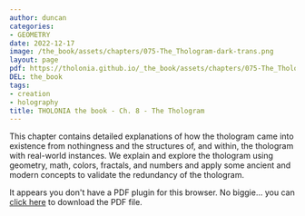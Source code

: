 ```yaml
---
author: duncan
categories:
- GEOMETRY
date: 2022-12-17
image: /the_book/assets/chapters/075-The_Thologram-dark-trans.png
layout: page
pdf: https://tholonia.github.io/_the_book/assets/chapters/075-The_Thologram.pdf
DEL: the_book
tags:
- creation
- holography
title: THOLONIA the book - Ch. 8 - The Thologram
---
```


This chapter contains detailed explanations of how the thologram came into existence from nothingness and the structures of, and within, the thologram with real-world instances.  We explain and explore the thologram using geometry, math, colors, fractals, and numbers and apply some ancient and modern concepts to validate the redundancy of the thologram.

<!--more-->

<object data='{{ page.pdf }}#zoom=100%' width='100%' height='1000' type='application/pdf'><p>It appears you don't have a PDF plugin for this browser. No biggie... you can <a href='{{ page.pdf }}'> click here</a> to download the PDF file.</p></object>